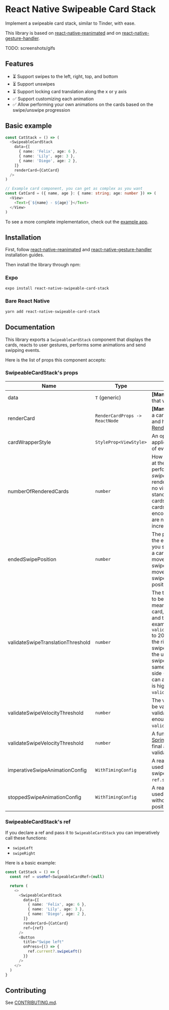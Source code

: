 # React Native Swipeable Card Stack

Implement a swipeable card stack, similar to Tinder, with ease.

This library is based on [react-native-reanimated](https://github.com/software-mansion/react-native-reanimated) and on [react-native-gesture-handler](https://github.com/software-mansion/react-native-gesture-handler).

TODO: screenshots/gifs

## Features

- ⏳ Support swipes to the left, right, top, and bottom
- ⏳ Support unswipes
- ⏳ Support locking card translation along the x or y axis
- ✅ Support customizing each animation
- ✅ Allow performing your own animations on the cards based on the swipe/unswipe progression

## Basic example

```typescript
const CatStack = () => (
  <SwipeableCardStack
    data={[
      { name: 'Felix', age: 6 },
      { name: 'Lily', age: 3 },
      { name: 'Diego', age: 2 },
    ]}
    renderCard={CatCard}
  />
)

// Example card component, you can get as complex as you want
const CatCard = ({ name, age }: { name: string; age: number }) => (
  <View>
    <Text>{`${name} - ${age}`}</Text>
  </View>
)
```

To see a more complete implementation, check out the [example app](./example-app/).

## Installation

First, follow [react-native-reanimated](https://docs.swmansion.com/react-native-reanimated/docs/fundamentals/getting-started/) and [react-native-gesture-handler](https://docs.swmansion.com/react-native-gesture-handler/docs/fundamentals/installation/) installation guides.

Then install the library through npm:

### Expo

```sh
expo install react-native-swipeable-card-stack
```

### Bare React Native

```sh
yarn add react-native-swipeable-card-stack
```

## Documentation

This library exports a `SwipeableCardStack` component that displays the cards, reacts to user gestures, performs some animations and send swipping events.

Here is the list of props this component accepts:

### SwipeableCardStack's props

<!-- prettier-ignore -->
| Name | Type | Description | Default value |
| - | - | - | - |
| data | `T` (generic) | **[Mandatory]** An array of data items that will be passed to `renderCard`. |
| renderCard |  `RenderCardProps -> ReactNode` | **[Mandatory]** A function that render a card based on the provided data and helpful information (see [RenderCardProps](https://github.com/antoine-cottineau/react-native-swipeable-card-stack/blob/main/library/src/RenderCardProps.ts)). |
| cardWrapperStyle | `StyleProp<ViewStyle>` | An optional `ViewStyle` that will be applied to the wrapper component of every card. | `undefined` |
| numberOfRenderedCards | `number` | How many cards should be rendered at the same time. To improve performance, *react-native-swipeable-card-stack* does not render all the cards. This has usually no visual impact from a user standpoint because most of the cards are hidden by the two first cards of the stack. However, if you encounter a case where some cards are not visible, you may want to increase this value. | `3` |
| endedSwipePosition | `number` | The position where the cards rest at the end of a swipe. For example, if you set `endedSwipePosition` to 400, a card swiped to the left will end its movement at -400 while a card swiped to the right will end its movement at +400. Before any swipe, the cards sit idle at the position 0. | `1.5 * screenWidth` |
| validateSwipeTranslationThreshold | `number` | The translation needed for a swipe to be considered as validated, which means that if the user releases the card, the swipe animation will finish and the swipe will be completed. For example, if you set `validatedSwipeTranslationThreshold` to 200 and the user swipes 190 to the right and releases the card, the swipe will be aborted. Hovewer, if the user swipes 210 to the right, the swipe will complete. Note that the same behaviour is valid on the left side (negative positions). A swipe can also be validated if the velocity is high enough, see `validateSwipeVelocityThreshold`. | `0.5 * screenWidth` |
| validateSwipeVelocityThreshold | `number` | The velocity needed for a swipe to be validated. A swipe can also be validated if the translation is high enough, see `validateSwipeTranslationThreshold`. | `800` |
| validateSwipeVelocityThreshold | `number` | A function that returns a reanimated [SpringConfig](https://docs.swmansion.com/react-native-reanimated/docs/animations/withSpring/) that will be used in the final animation once a swipe is validated. | see *useDefaultOptions.ts* |
| imperativeSwipeAnimationConfig | `WithTimingConfig` | A reanimated [TimingConfig](https://docs.swmansion.com/react-native-reanimated/docs/animations/withTiming) that is used when the card is imperatively swiped via `ref.swipeLeft` or `ref.swipeRight`. | `undefined` |
| stoppedSwipeAnimationConfig | `WithTimingConfig` | A reanimated [TimingConfig](https://docs.swmansion.com/react-native-reanimated/docs/animations/withTiming) that is used when the swipe is stopped without being validated and the card position gets reset. | `undefined` |

### SwipeableCardStack's ref

If you declare a ref and pass it to `SwipeableCardStack` you can imperatively call these functions:

- `swipeLeft`
- `swipeRight`

Here is a basic example:

```typescript
const CatStack = () => {
  const ref = useRef<SwipeableCardRef>(null)

  return (
    <>
      <SwipeableCardStack
        data={[
          { name: 'Felix', age: 6 },
          { name: 'Lily', age: 3 },
          { name: 'Diego', age: 2 },
        ]}
        renderCard={CatCard}
        ref={ref}
      />
      <Button
        title="Swipe left"
        onPress={() => {
          ref.current?.swipeLeft()
        }}
      />
    </>
  )
}
```

## Contributing

See [CONTRIBUTING.md](./CONTRIBUTING.md).
